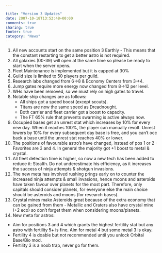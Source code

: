 ```yaml
---

title: "Version 3 Updates"
date: 2007-10-18T13:52:48+00:00
comments: true
sharing: true
footer: true
category: "News"
---
```


1. All new accounts start on the same position 3 Earthly - This means that the constant restarting to get a better astro is not required.
2. All galaxies (00-39) will open at the same time so please be ready to start when the server opens.
3. Fleet Maintenance is implemented but it is capped at 30%
4. Guild size is limited to 50 players per guild.
5. Research labs changed from 6->8 & Economy Centers from 3->4.
6. Jump gates require more energy now changed from 8->12 per level.
7. WHs have been removed, so we must rely on high gates to travel.
8. Notable ship changes are as follows:
   - All ships got a speed boost (except scouts).
   - Titans are now the same speed as Dreadnought.
   - Both carrier and fleet carrier got a boost to capacity.
   - The FT 65% rule that prevents swarming is active always now.
9. Occupied bases get an unrest stat which increases by 10% for every new day. When it reaches 100%, the player can manually revolt. Unrest lowers by 10% for every subsequent day base is free, and you can’t occ back a base until the unrest stat reaches 40% or lower.
10. The positions of favourable astro’s have changed, instead of pos 1 or 2 - Favorites are 3 and 4. In general the majority got +1 boost to metal & crystal.
11. All fleet detection time is higher, so now a new tech has been added to reduce it: Stealth. Do not underestimate his efficiency, as it increases the success of ninja attempts & shotgun invasions.
12. The new meta has involved rushing prings early on to counter the increased ninja attempts & small invasions, hence moons and asteroids have taken favour over planets for the most part. Therefore, only capitals should consider planets, for everyone else the main choice should be asteroids and moons (for research bases).
13. Crystal mines make Asteroids great because of the extra economy that can be gained from them - Metallic and Craters also have crystal mine (+2 eco) so don’t forget them when considering moons/planets.
14. New meta for astros:
   - Aim for positions 3 and 4 which grants the highest fertility stat but any astro with fertility 5+ is fine. Aim for metal 4 but some metal 3 is okay. 
   - Fertility 4 is doable but not recommended until you unlock Orbital Base/Bio mod. 
   - Fertility 3 is a noob trap, never go for them.
